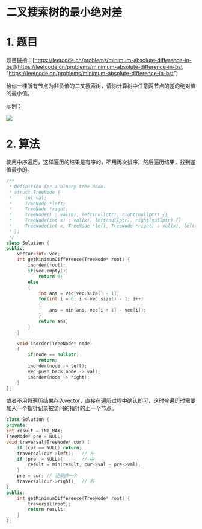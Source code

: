 # 二叉搜索树的最小绝对差

# 1. 题目

题目链接：[https://leetcode.cn/problems/minimum-absolute-difference-in-bst](https://leetcode.cn/problems/minimum-absolute-difference-in-bst "https://leetcode.cn/problems/minimum-absolute-difference-in-bst")

给你一棵所有节点为非负值的二叉搜索树，请你计算树中任意两节点的差的绝对值的最小值。

示例：

![](https://code-thinking-1253855093.file.myqcloud.com/pics/20201014223400123.png)

# 2. 算法

使用中序遍历，这样遍历的结果是有序的，不用再次排序，然后遍历结果，找到差值最小的。

```c++
/**
 * Definition for a binary tree node.
 * struct TreeNode {
 *     int val;
 *     TreeNode *left;
 *     TreeNode *right;
 *     TreeNode() : val(0), left(nullptr), right(nullptr) {}
 *     TreeNode(int x) : val(x), left(nullptr), right(nullptr) {}
 *     TreeNode(int x, TreeNode *left, TreeNode *right) : val(x), left(left), right(right) {}
 * };
 */
class Solution {
public:
    vector<int> vec;
    int getMinimumDifference(TreeNode* root) {
        inorder(root);
        if(vec.empty())
            return 0;
        else
        {
            int ans = vec[vec.size() - 1];
            for(int i = 0; i < vec.size() - 1; i++)
            {
                ans = min(ans, vec[i + 1] - vec[i]);
            }
            return ans;
        }
    }

    void inorder(TreeNode* node)
    {
        if(node == nullptr)
            return;
        inorder(node -> left);
        vec.push_back(node -> val);
        inorder(node -> right);
    }
};
```

或者不用将遍历结果存入vector，直接在遍历过程中确认即可，这时候遍历时需要加入一个指针记录被访问的指针的上一个节点。

```c++
class Solution {
private:
int result = INT_MAX;
TreeNode* pre = NULL;
void traversal(TreeNode* cur) {
    if (cur == NULL) return;
    traversal(cur->left);   // 左
    if (pre != NULL){       // 中
        result = min(result, cur->val - pre->val);
    }
    pre = cur; // 记录前一个
    traversal(cur->right);  // 右
}
public:
    int getMinimumDifference(TreeNode* root) {
        traversal(root);
        return result;
    }
};
```

